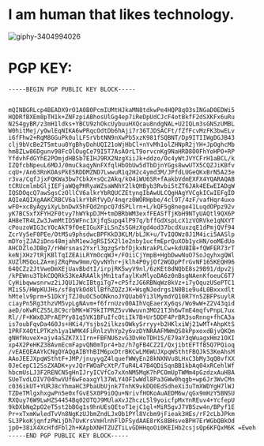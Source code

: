 # I am human that likes technology.

![giphy-3404994026](https://user-images.githubusercontent.com/132134370/235297836-066ba2a8-1884-49d1-bbcc-48f6d4c637b5.gif)


<h1>PGP KEY:</h1>
<pre>
<code>-----BEGIN PGP PUBLIC KEY BLOCK-----

mQINBGRLcp4BEADX9rO1A0B0PcmIUMtHJkaMN8tdkwPe4HQP8qO3sINGaD0EDWi5
HQDRfBXEm8pTH1k+ZNFzpiABhosUlGg4ep7iReDpUdCJcF4otBkfF2dSXKFx6uRu
N2S4gyBR/z3mH1ldks+YBCU9zhOkcUybuuHXQcau8ndgNAL+U2IQLm3sGNSzUMBL
W0hitMej/yOwlEqNIKA6wPRqcOdtDb6hAji7r36TJDSACFt/fZfFcvMzFK3bwELv
i6fFhw2+RqM8GGuPk0ulLFSrVbtNN9nXwPb5xzK981fSQBNT/Dp9ITIIWgDGJB43
clj9bVcBe2T5mtuu0YgBhyDohUQI21oWjHbCl+nYvMh1olZHNpR2jYH+JpOghcMb
hm8ZLw86Dgunv98FcOlOugCe79I5T7AsAOrLT9orvcnKg9NaHRD8O0FhYoHPO+RP
YfdvhFdGYhE2POmjdHBSb7EIHJ9RX2NzgXiiJk+ddzo/Oc4yWtJVYCFrH1aBCL/k
IZQfcbNpeuL6MDJ/0muCkaqyNnFXfqlHbObUw5dTbDjnYGgs8wwUTX5CQZJiKBfv
cqU+/An63RnKOAsPkE5RDDMZND7LwwuR1q2H2c4ymd3M/JPfdLUGeQKxBrN5A23e
r3va/CqfJjxFQKWa3bw7CbkX+sQc2Akq/kO4iWU6SR+fAakbVdmEXFX4YQARAQAB
tCRUcmlmbGljIEFjaWQgPHRyaWZsaWNhY2lkQHByb3Rvbi5tZT6JAk4EEwEIADgW
IQSDOqcQ7awSgsCzOllCV6alkrYbRQUCZEtyngIbAwULCQgHAgYVCgkICwIEFgID
AQIeAQIXgAAKCRBCV6alkrYbRfVyD/4nqrz0WORHpbe/4cl9T/4zF/vafHqr4uxo
wFO+xc8yAgyiXyLbnDwX5hFQd2npcQ7dSPLlrn+L/kQF5g8nege41LuqdOPpz92v
yK7BCSxfXFYH2F0tvy7hWYkpDJM+tmDBRbWM3exfFEASfTjKbH9NTyUAQtl9QX6P
AH8eTR4LZw3JwmMtID5WFnc1XjfqSupq4lP97q/bffGdXspLcX1zVORVke1qNXYT
cPouzoWIG3cYOcAkT9fOeEIGuXFiLSnZsSGHzXgd4od37bcdXuxzqE1dPmjQVf94
ZcrVy5eF0PEe/OtM5u9phsdwcBPFKkD3KLM/bLJK+u/TvIQOWz0J1M4ici5AASlp
mDYojZJA2iDns48mjahM1ewJgRSI5X2l1e2nby1ucfmEprQuXOb1ycHN/ooMEdUo
AHCDZloJDBg7/rHWrsnas2Yxrl3gzgSrbfDjkxNrakPLCw+kdUBIB+fQWFER73rT
keNjXHz7tRjKBlTqIZEAiLRYmOcqWJ+/FOiiCjYmpB+HgbDwwNuO7SoJqyhxgQWl
XUZlM5QoLZA+mjZRqPmw9mm/QyvNYhr+jklh4P0yjOf2WGDpPfrGvNF165KEQH96
64QCZz2JtVweDmXEjUavBbdtI/irpjRK5wyV9nl/6zKEt8dNQbE8s29B91/dpv2j
/kPEWnu3TbkCDQRkS3KeARAAlkjMn1tafaylKxMlyoDA6z0nBsgNAenKfoeuC6T7
CyHibqwwsnrwz2iJQU1JWcIBtgiTg7+cP5fzJG6RBNqWz8kVz+i7yOquzUSePTC1
MIiS5/HWpKUJHs/sf8qVkOd8llBfhZQZzJK+WsgNJedrgs1N0Bie9u4L0Bxxxdlt
hMtelv9prm+51DkYjTZJ0uOC5oONknoJYQUab0Yi3lMymdYQ10R7Yn5ZBFPsuylR
ciayPn5Rg3thzVM5vpLgNAvm+f6frnUzv00AIhVqEaerXy6qs/Wo9wW+Z2V43qid
aeD/oKwRCZS5L8C9crbMK+W79kITPRZ5vvWwuvn3MO21T3h6wTmE4mqfvPnpL7ux
Rl//F+KWxBJPrAEPYy81q5VK1BFuIfcOtiIk7B+Ur5DDF4PrBR3soRnng+fhCA3a
is7oubFqvDa460Js+HKi4/Ysjbs2ilkzsOWkySrryy+b2HKlxiWj21wMT+AhpKtS
1PRFX4QtLPTKzh1ya1WMK4FiRnlzVhYp2y6vzDYNRAAFMWmQS8kPpxoxdBjvQKQm
gNHfHuveX+ajv4aSZK7X1Irn+FBFNU6zvG3DvHoTDH1S/E79aY3qWuagxHmz1OXI
xp4X2PeHKZ38AvmEcmFapvQN0mTpr4+bz/h7gFB4CZ2I/QxjibtEFTfB5Q7PQioq
/vEAEQEAAYkCNgQYAQgAIBYhBIM6pxDtrBKCwLM6WUJXpqWSthtFBQJkS3KeAhsM
AAoJEEJXpqWSthtF+JMP/jnuyygZ4lquefWWyEn28kNXNVu8LHxC3bMy3qQ8vfXX
0JeCepC12SsZXADK+yvJQrFWOaPcXtP/TuR4L47B4QDiSqnBB1kbAq04xRCehlWf
hbcmUsLJ3F2RENCN5gHnIJryICVfCo7xXnNM5MqK7hPCOmUpTWMm4pGzdzxAuH8A
SUeTvdLOIV704hwVUf6wFoaxgYl37WLY4OFIwWdl8Pa3GWw0hqgb+wp6Jr3WvCMn
c036ikUT+YURJ8cYhmaHC3PbaUbUjnk7TnhK9vkDQ0EdSdheXi3uTmXWDYgH7lWJ
TZDeTMlgxhxgwPn5e0xfGvESX0P9iOQu+NrivfHOKoAuAEDM6w/qGx9mHzY5BNSU
RXQuy76W9LwHZS4454Bq02OTQJ9MUlaXvJZhczLSl9yoicfpMxYnREuv4+YcfepU
9kDXbNq2pO2eT5st2bBGg1s9hnUEsQEtoT1ejC1gl+MiR5gvJ7VBSzw4n/BPyf1E
Pr+xTxmKwledTvVn8NgKzUJbmZndLJxOb1PYl8Vcbm9jFieak3HEs/rF2cLbJPkm
SL3PkoKjqnfzPWijDh7UvKrsVmHlnhFlDFSydAAE8rKs8BHsveBPH7ErWGbQBkOd
jpO+38iX4XcHfdFbl2h+KApbXNHTZUZTiLvGDHHqoOi0KEIHb2csjsQp6KFQxM6K
=Eweh
-----END PGP PUBLIC KEY BLOCK-----</code>
</pre>
